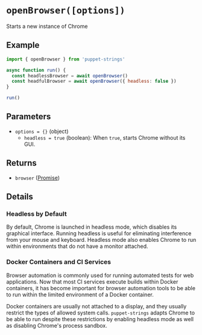 # `openBrowser([options])`
Starts a new instance of Chrome

## Example
```js
import { openBrowser } from 'puppet-strings'

async function run() {
  const headlessBrowser = await openBrowser()
  const headfulBrowser = await openBrowser({ headless: false })
}

run()
```

## Parameters
* `options = {}` (object)
  * `headless = true` (boolean): When `true`, starts Chrome without its GUI.

## Returns
* `browser` ([Promise<Browser>](../../interface#browser-object))

## Details

### Headless by Default
By default, Chrome is launched in headless mode, which disables its graphical
interface. Running headless is useful for eliminating interference from your
mouse and keyboard. Headless mode also enables Chrome to run within environments
that do not have a monitor attached.

### Docker Containers and CI Services
Browser automation is commonly used for running automated tests for web
applications. Now that most CI services execute builds within Docker
containers, it has become important for browser automation tools to be able to
run within the limited environment of a Docker container.

Docker containers are usually not attached to a display, and they usually
restrict the types of allowed system calls. `puppet-strings` adapts Chrome to
be able to run despite these restrictions by enabling headless mode as well as
disabling Chrome's process sandbox.
